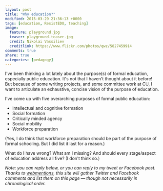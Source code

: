 ```yaml
---
layout: post
title: "Why education?"
modified: 2015-03-29 21:36:13 +0000
tags: [education, ResistEDU, teaching]
image:
  feature: playground.jpg
  teaser: playground-teaser.jpg
  credit: Nikolai Vassiliev
  creditlink: https://www.flickr.com/photos/qwz/5827459914
comments: true
share: true
categories: [pedagogy]
---
```


I've been thinking a lot lately about the purpose(s) of formal education, especially public education. It's not that I haven't thought about it before! But because of some writing projects, and some committee work at CU, I want to articulate an exhaustive, concise vision of the purpose of education.

I've come up with five overarching purposes of formal public education:

- Intellectual and cognitive formation  
- Social formation  
- Critically minded agency  
- Social mobility  
- Workforce preparation  

(Yes, I do think that workforce preparation should be part of the purpose of formal schooling. But I did list it last for a reason.)

What do I have wrong? What am I missing? And should every stage/aspect of education address all five? (I don't think so.)

*Note: you can reply below, or you can reply to my tweet or Facebook post. Thanks to [webmentions](http://indiewebcamp.com/Webmention), this site will gather Twitter and Facebook comments and list them on this page — though not necessarily in chronological order.*
